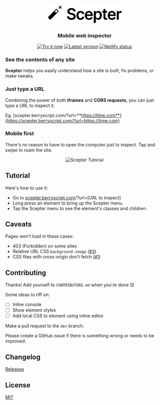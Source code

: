 <h1 align="center"><img src="/pic/scepter-logo.svg" width="236.94" height="58.44" alt="Scepter"></h1>
<p align="center">
  <h3 align="center">  
    Mobile web inspector
  </h3>
</p>

<p align="center">
  <a target='_blank' href='https://scepter.berryscript.com'><img src='https://img.shields.io/badge/Try-it%20now-brightgreen' alt='Try it now'/></a>
  <a target='_blank' href='https://github.com/barhatsor/scepter/releases'/><img src='https://img.shields.io/github/v/release/barhatsor/scepter' alt='Latest version'/></a>
  <a target='_blank' href='https://app.netlify.com/sites/scepter/deploys'><img src='https://api.netlify.com/api/v1/badges/cf90a1a9-767e-440f-974a-6ac36e37da12/deploy-status' alt='Netlify status'/></a>
</p>

### See the contents of any site

**Scepter** helps you easily understand how a site is built, fix problems, or make tweaks.

### Just type a URL

Combining the power of both **iframes** and **CORS requests**, you can just type a URL to inspect it.

Eg. [scepter.berryscript.com/?url=**https://time.com**](https://scepter.berryscript.com/?url=https://time.com)

### Mobile first

There's no reason to have to open the computer just to inspect. Tap and swipe to roam the site.

<p align="center">
  <img src="https://media.giphy.com/media/woc5Fv841xPvYR11vq/giphy-downsized-large.gif" alt="Scepter Tutorial">
</p>

## Tutorial

Here's how to use it:

- Go to [scepter.berryscript.com](https://scepter.berryscript.com)/?url=\[URL to inspect\]
- Long press an element to bring up the Scepter menu.
- Tap the Scepter menu to see the element's classes and children.

## Caveats

Pages won't load in these cases:

- 403 (Forbidden) on some sites
- Relative URL CSS `background-image` ([#3](https://github.com/barhatsor/scepter/issues/3))
- CSS files with cross-origin don't fetch ([#1](https://github.com/barhatsor/scepter/issues/1))

## Contributing

Thanks! Add yourself to `CONTRIBUTORS.md` when you're done 😊

Some ideas to riff on:

- [ ] Inline console
- [ ] Show element styles
- [ ] Add local CSS to element using inline editor

Make a pull request to the `dev` branch.

Please create a GitHub issue if there is something wrong or needs to be improved.

## Changelog

[Releases](https://github.com/barhatsor/scepter/releases)

## License

[MIT](https://github.com/barhatsor/scepter/blob/main/LICENSE)
